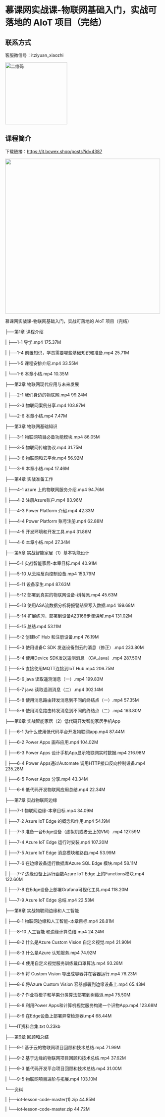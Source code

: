 # 慕课网实战课-物联网基础入门，实战可落地的 AIoT 项目（完结）

## 联系方式

客服微信号：itziyuan_xiaozhi

<img src="https://ziyuanyun.oss-cn-guangzhou.aliyuncs.com/common/20240614073449/666b82192834a.jpg" width="200" height="200" alt="二维码">

## 课程简介

下载链接：https://it.bcwex.shop/posts?id=4387

<img src="https://ziyuanyun.oss-cn-guangzhou.aliyuncs.com/yun/20240825073014/66ca6d06b6fbc.jpg" width="500" alt="">

  

 慕课网实战课-物联网基础入门，实战可落地的 AIoT 项目（完结）

 ├──第1章 课程介绍

 | ├──1-1 导学.mp4 175.37M

 | ├──1-4 前置知识，学员需要哪些基础知识和准备.mp4 25.71M

 | ├──1-5 课程安排介绍.mp4 33.55M

 | └──1-6 本章小结.mp4 10.35M

 ├──第2章 物联网现代应用与未来发展

 | ├──2-1 我们身边的物联网.mp4 99.24M

 | ├──2-3 物联网案例分享.mp4 103.87M

 | └──2-6 本章小结.mp4 7.47M

 ├──第3章 物联网基础知识

 | ├──3-1 物联网项目必备功能模块.mp4 86.05M

 | ├──3-5 物联网传输协议.mp4 31.75M

 | ├──3-6 物联网和云平台.mp4 56.92M

 | └──3-9 本章小结.mp4 17.46M

 ├──第4章 实战准备工作

 | ├──4-1 azure 上的物联网服务介绍.mp4 94.76M

 | ├──4-2 注册Azure账户.mp4 83.96M

 | ├──4-3 Power Platform 介绍.mp4 42.33M

 | ├──4-4 Power Platform 账号注册.mp4 62.88M

 | ├──4-5 开发环境和开发工具.mp4 31.86M

 | └──4-6 本章小结.mp4 27.34M

 ├──第5章 实战智能家居（1）基本功能设计

 | ├──5-1 实战智能家居-本章目标.mp4 40.91M

 | ├──5-10 从云端反向控制设备.mp4 153.79M

 | ├──5-11 设备孪生.mp4 87.63M

 | ├──5-12 部署到真实的物联网设备-树莓派.mp4 45.63M

 | ├──5-13 使用ASA流数据分析将报警结果写入数据.mp4 199.68M

 | ├──5-14 扩展练习，部署到设备AZ3166步骤讲解.mp4 131.02M

 | ├──5-15 总结.mp4 53.11M

 | ├──5-2 创建IoT Hub 和注册设备.mp4 76.19M

 | ├──5-3 使用设备C SDK 发送设备到云的消息（修正）.mp4 233.80M

 | ├──5-4 使用Device SDK发送遥测消息 （C#_Java）.mp4 287.50M

 | ├──5-5 直接使用MQTT连接到IoT Hub.mp4 206.75M

 | ├──5-6 java 读取遥测消息（一）.mp4 199.83M

 | ├──5-7 java 读取遥测消息（二）.mp4 302.14M

 | ├──5-8 使用消息路由转发消息到不同的终结点（一）.mp4 57.35M

 | └──5-9 使用消息路由转发消息到不同的终结点（二）.mp4 163.80M

 ├──第6章 实战智能家居（2）低代码开发智能家居手机App

 | ├──6-1 为什么使用低代码平台开发物联网app.mp4 87.44M

 | ├──6-2 Power Apps 画布应用.mp4 104.02M

 | ├──6-3 Power Apps 设计手机App显示物联网实时数据.mp4 216.98M

 | ├──6-4 Power Apps通过Automate 调用HTTP接口反向控制设备.mp4 235.28M

 | ├──6-5 Power Apps 分享.mp4 43.34M

 | └──6-6 低代码开发物联网应用总结.mp4 22.34M

 ├──第7章 实战物联网边缘

 | ├──7-1 物联网边缘-本章目标.mp4 34.09M

 | ├──7-2 Azure IoT Edge 的概念和作用.mp4 54.19M

 | ├──7-3 准备一台Edge设备（虚拟机或者云上的VM）.mp4 127.59M

 | ├──7-4 Azure IoT Edge 运行时安装.mp4 107.20M

 | ├──7-5 Azure IoT Edge 消息模块和路由.mp4 53.99M

 | ├──7-6 在边缘设备运行数据库Azure SQL Edge 模块.mp4 58.11M

 | ├──7-7 边缘设备上运行函数Azure IoT Edge 上的Functions模块.mp4 122.60M

 | ├──7-8 在Edge设备上部署Grafana可视化工具.mp4 118.20M

 | └──7-9 Azure IoT Edge 总结.mp4 22.53M

 ├──第8章 实战物联网边缘和人工智能

 | ├──8-1 物联网边缘和人工智能-本章目标.mp4 28.81M

 | ├──8-10 人工智能 和边缘计算总结.mp4 24.24M

 | ├──8-2 什么是Azure Custom Vision 自定义视觉.mp4 21.90M

 | ├──8-3 什么是Azure 认知服务.mp4 74.92M

 | ├──8-4 使用自定义视觉服务训练戴口罩算法.mp4 93.28M

 | ├──8-5 将 Custom Vision 导出成容器并在容器运行.mp4 76.23M

 | ├──8-6 将Azure Custom Vision 容器部署到边缘设备上.mp4 65.43M

 | ├──8-7 作业将橙子和苹果分类算法部署到树莓派.mp4 75.50M

 | ├──8-8 利用Power Apps和计算机视觉服务构建一个识物App.mp4 123.68M

 | ├──8-9 在Edge设备上部署异常检测器.mp4 68.44M

 | └──IT资料合集.txt 0.23kb

 ├──第9章 回顾和总结

 | ├──9-1 基于云的物联网项目回顾和技术总结.mp4 71.99M

 | ├──9-2 基于边缘的物联网项目回顾和技术总结.mp4 37.62M

 | ├──9-3 低代码开发平台项目回顾和技术总结.mp4 31.00M

 | └──9-5 物联网项目进阶与拓展.mp4 103.10M

 └──资料

 | ├──iot-lesson-code-master(1).zip 44.85M

 | └──iot-lesson-code-master.zip 44.72M

  